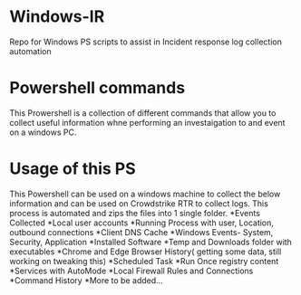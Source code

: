# Windows-IR
Repo for Windows PS scripts to assist in Incident response log collection automation 

# Powershell commands
 This Prowershell is a collection of different commands that allow you to collect useful information whne performing an investaigation to and event on a windows PC.

# Usage of this PS
 This Powershell can be used on a windows machine to collect the below information and can be used on Crowdstrike RTR to collect logs. This process is automated and zips the files into 1 single folder.
*Events Collected
*Local user accounts
*Running Process with user, Location, outbound connections
*Client DNS Cache
*Windows Events- System, Security, Application
*Installed Software
*Temp and Downloads folder with executables
*Chrome and Edge Browser History( getting some data, still working on tweaking this)
*Scheduled Task
*Run Once registry content
*Services with AutoMode
*Local Firewall Rules and Connections
*Command History
*More to be added...


